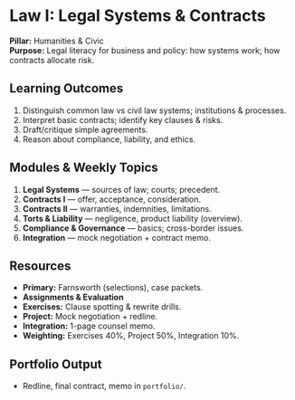 # Law I: Legal Systems & Contracts

**Pillar:** Humanities & Civic  
**Purpose:** Legal literacy for business and policy: how systems work; how contracts allocate risk.

## Learning Outcomes
1. Distinguish common law vs civil law systems; institutions & processes.
2. Interpret basic contracts; identify key clauses & risks.
3. Draft/critique simple agreements.
4. Reason about compliance, liability, and ethics.

## Modules & Weekly Topics
1. **Legal Systems** — sources of law; courts; precedent.
2. **Contracts I** — offer, acceptance, consideration.
3. **Contracts II** — warranties, indemnities, limitations.
4. **Torts & Liability** — negligence, product liability (overview).
5. **Compliance & Governance** — basics; cross-border issues.
6. **Integration** — mock negotiation + contract memo.

## Resources
- **Primary:** Farnsworth (selections), case packets.
- **Assignments & Evaluation**
- **Exercises:** Clause spotting & rewrite drills.
- **Project:** Mock negotiation + redline.
- **Integration:** 1-page counsel memo.
- **Weighting:** Exercises 40%, Project 50%, Integration 10%.

## Portfolio Output
- Redline, final contract, memo in `portfolio/`.
